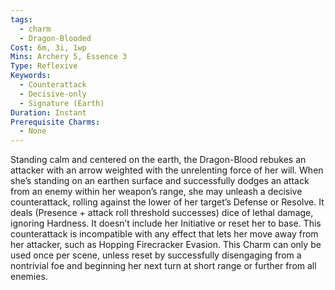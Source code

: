 ```yaml
---
tags:
  - charm
  - Dragon-Blooded
Cost: 6m, 3i, 1wp
Mins: Archery 5, Essence 3
Type: Reflexive
Keywords:
  - Counterattack
  - Decisive-only
  - Signature (Earth)
Duration: Instant
Prerequisite Charms:
  - None
---
```

Standing calm and centered on the earth, the Dragon-Blood rebukes an attacker with an arrow weighted with the unrelenting force of her will. When she’s standing on an earthen surface and successfully dodges an attack from an enemy within her weapon’s range, she may unleash a decisive counterattack, rolling against the lower of her target’s Defense or Resolve. It deals (Presence + attack roll threshold successes) dice of lethal damage, ignoring Hardness. It doesn’t include her Initiative or reset her to base. This counterattack is incompatible with any effect that lets her move away from her attacker, such as Hopping Firecracker Evasion. This Charm can only be used once per scene, unless reset by successfully disengaging from a nontrivial foe and beginning her next turn at short range or further from all enemies.